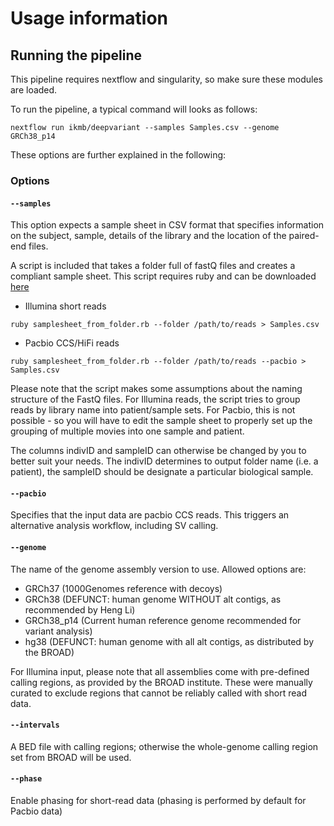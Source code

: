 # Usage information

## Running the pipeline

This pipeline requires nextflow and singularity, so make sure these modules are loaded.

To run the pipeline, a typical command will looks as follows:

`nextflow run ikmb/deepvariant --samples Samples.csv --genome GRCh38_p14`

These options are further explained in the following:

### Options

#### `--samples`
This option expects a sample sheet in CSV format that specifies information on the subject, sample, details of the library and the location of the paired-end files.

A script is included that takes a folder full of fastQ files and creates a compliant sample sheet. This script requires ruby and can be downloaded [here](https://github.com/ikmb/deepvariant/blob/master/bin/samplesheet_from_folder.rb)

* Illumina short reads

`ruby samplesheet_from_folder.rb --folder /path/to/reads > Samples.csv`

* Pacbio CCS/HiFi reads

`ruby samplesheet_from_folder.rb --folder /path/to/reads --pacbio > Samples.csv`

Please note that the script makes some assumptions about the naming structure of the FastQ files. For Illumina reads, the script tries to group reads by library name into patient/sample sets. For Pacbio, this is not possible - so you will have to edit the sample sheet to properly set up the grouping of multiple movies into one sample and patient. 

The columns indivID and sampleID can otherwise be changed by you to better suit your needs. The indivID determines to output folder name (i.e. a patient), the sampleID should be designate a particular biological sample. 
#### `--pacbio`

Specifies that the input data are pacbio CCS reads. This triggers an alternative analysis workflow, including SV calling.

#### `--genome`
The name of the genome assembly version to use. Allowed options are:

* GRCh37 (1000Genomes reference with decoys)
* GRCh38 (DEFUNCT: human genome WITHOUT alt contigs, as recommended by Heng Li)
* GRCh38_p14 (Current human reference genome recommended for variant analysis)
* hg38 (DEFUNCT: human genome with all alt contigs, as distributed by the BROAD)

For Illumina input, please note that all assemblies come with pre-defined calling regions, as provided by the BROAD institute. These were manually curated to exclude regions that cannot be reliably called with short read data.

#### `--intervals`

A BED file with calling regions; otherwise the whole-genome calling region set from BROAD will be used. 

#### `--phase`

Enable phasing for short-read data (phasing is performed by default for Pacbio data)
